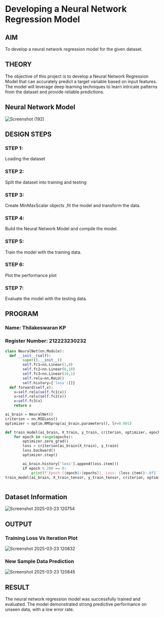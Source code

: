 # Developing a Neural Network Regression Model

## AIM

To develop a neural network regression model for the given dataset.

## THEORY

The objective of this project is to develop a Neural Network Regression Model that can accurately predict a target variable based on input features. The model will leverage deep learning techniques to learn intricate patterns from the dataset and provide reliable predictions.

## Neural Network Model

![Screenshot (192)](https://github.com/user-attachments/assets/96239300-e19a-424f-86a3-d69fd50f444d)


## DESIGN STEPS

### STEP 1:

Loading the dataset

### STEP 2:

Split the dataset into training and testing

### STEP 3:

Create MinMaxScalar objects ,fit the model and transform the data.

### STEP 4:

Build the Neural Network Model and compile the model.

### STEP 5:

Train the model with the training data.

### STEP 6:

Plot the performance plot

### STEP 7:

Evaluate the model with the testing data.

## PROGRAM
### Name: Thilakeswaran KP
### Register Number: 212223230232
```python
class NeuralNet(nn.Module):
  def __init__(self):
        super().__init__()
        self.fc1=nn.Linear(1,8)
        self.fc2=nn.Linear(8,10)
        self.fc3=nn.Linear(10,1)
        self.relu=nn.ReLU()
        self.history={'loss':[]}
  def forward(self,x):
    x=self.relu(self.fc1(x))
    x=self.relu(self.fc2(x))
    x=self.fc3(x)
    return x

ai_brain = NeuralNet()
criterion = nn.MSELoss()
optimizer = optim.RMSprop(ai_brain.parameters(), lr=0.001)

def train_model(ai_brain, X_train, y_train, criterion, optimizer, epochs=2000):
    for epoch in range(epochs):
        optimizer.zero_grad()
        loss = criterion(ai_brain(X_train), y_train)
        loss.backward()
        optimizer.step()

        ai_brain.history['loss'].append(loss.item())
        if epoch % 200 == 0:
            print(f'Epoch [{epoch}/{epochs}], Loss: {loss.item():.6f}')
train_model(ai_brain, X_train_tensor, y_train_tensor, criterion, optimizer)



```
## Dataset Information

![Screenshot 2025-03-23 120754](https://github.com/user-attachments/assets/db1351fc-588b-4342-8119-f8aabe066cb3)


## OUTPUT

### Training Loss Vs Iteration Plot

![Screenshot 2025-03-23 120832](https://github.com/user-attachments/assets/2e31db11-d8c1-479b-ade2-dfa2e108893a)


### New Sample Data Prediction

![Screenshot 2025-03-23 120845](https://github.com/user-attachments/assets/dca03257-0c88-4eff-b789-a4decd61614e)


## RESULT
The neural network regression model was successfully trained and evaluated. The model demonstrated strong predictive performance on unseen data, with a low error rate.
